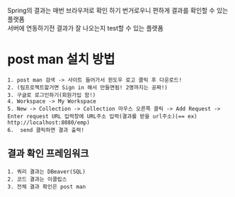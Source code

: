 Spring의 결과는 매번 브라우저로 확인 하기 번거로우니 편하게 결과를 확인할 수 있는 플랫폼  
서버에 연동하기전 결과가 잘 나오는지 test할 수 있는 플랫폼

# post man 설치 방법

```
1. post man 검색 -> 사이트 들어가서 윈도우 로고 클릭 후 다운로드!
2. (팀프로젝트할거면 Sign in 해서 만들면됨! 2명까지는 공짜!)
3. 구글로 로그인하기(회원가입 함!)
4. Workspace -> My Workspace
5. New -> Collection -> Collection 마우스 오른쪽 클릭 -> Add Request -> Enter request URL 입력창에 URL주소 입력(결과를 받을 url주소)(== ex) http://localhost:8080/emp)
6.  send 클릭하면 결과 출력!
```

## 결과 확인 프레임워크

```
1. 쿼리 결과는 DBeaver(SQL)
2. 코드 결과는 이클립스
3. 전체 결과 확인은 post man
```
